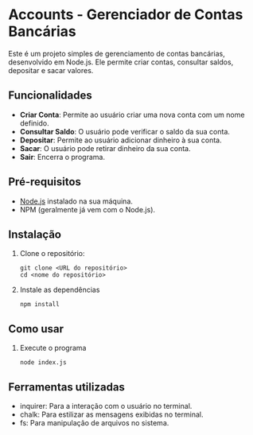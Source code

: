 # Accounts - Gerenciador de Contas Bancárias

Este é um projeto simples de gerenciamento de contas bancárias, desenvolvido em Node.js. Ele permite criar contas, consultar saldos, depositar e sacar valores.

## Funcionalidades

- **Criar Conta**: Permite ao usuário criar uma nova conta com um nome definido.
- **Consultar Saldo**: O usuário pode verificar o saldo da sua conta.
- **Depositar**: Permite ao usuário adicionar dinheiro à sua conta.
- **Sacar**: O usuário pode retirar dinheiro da sua conta.
- **Sair**: Encerra o programa.

## Pré-requisitos

- [Node.js](https://nodejs.org/) instalado na sua máquina.
- NPM (geralmente já vem com o Node.js).

## Instalação

1. Clone o repositório:
   ```
   git clone <URL do repositório>
   cd <nome do repositório>
   ```
2. Instale as dependências
   ```
   npm install
   ```
## Como usar

1. Execute o programa
   ```
   node index.js
   ```
## Ferramentas utilizadas

- inquirer: Para a interação com o usuário no terminal.
- chalk: Para estilizar as mensagens exibidas no terminal.
- fs: Para manipulação de arquivos no sistema.
